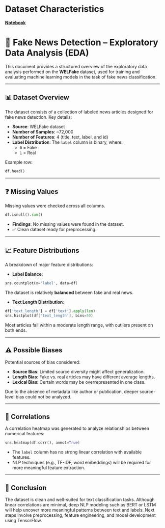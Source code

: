 # Dataset Characteristics

**[Notebook](exploratory_data_analysis.ipynb)**


# 🧠 Fake News Detection – Exploratory Data Analysis (EDA)

This document provides a structured overview of the exploratory data analysis performed on the **WELFake** dataset, used for training and evaluating machine learning models in the task of fake news classification.

---

## 📊 Dataset Overview

The dataset consists of a collection of labeled news articles designed for fake news detection. Key details:

- **Source**: WELFake dataset  
- **Number of Samples**: ~72,000  
- **Number of Features**: 4 (title, text, label, and id)  
- **Label Distribution**: The `label` column is binary, where:  
  - `0` = Fake  
  - `1` = Real  

Example row:
```python
df.head()
```

---

## ❓ Missing Values

Missing values were checked across all columns.

```python
df.isnull().sum()
```

- **Findings**: No missing values were found in the dataset.  
- ✅ Clean dataset ready for preprocessing.

---

## 📈 Feature Distributions

A breakdown of major feature distributions:

- **Label Balance**:
```python
sns.countplot(x='label', data=df)
```
The dataset is relatively **balanced** between fake and real news.

- **Text Length Distribution**:
```python
df['text_length'] = df['text'].apply(len)
sns.histplot(df['text_length'], bins=50)
```
Most articles fall within a moderate length range, with outliers present on both ends.

---

## ⚠️ Possible Biases

Potential sources of bias considered:

- **Source Bias**: Limited source diversity might affect generalization.  
- **Length Bias**: Fake vs. real articles may have different average lengths.  
- **Lexical Bias**: Certain words may be overrepresented in one class.

Due to the absence of metadata like author or publication, deeper source-level bias could not be analyzed.

---

## 🔗 Correlations

A correlation heatmap was generated to analyze relationships between numerical features:

```python
sns.heatmap(df.corr(), annot=True)
```

- The `label` column has no strong linear correlation with available features.  
- NLP techniques (e.g., TF-IDF, word embeddings) will be required for more meaningful feature extraction.

---

## 📌 Conclusion

The dataset is clean and well-suited for text classification tasks. Although linear correlations are minimal, deep NLP modeling such as BERT or LSTM will help uncover more meaningful patterns between text and labels. Next steps involve preprocessing, feature engineering, and model development using TensorFlow.
